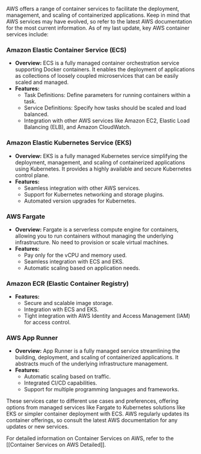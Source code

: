 AWS offers a range of container services to facilitate the deployment, management, and scaling of containerized applications. Keep in mind that AWS services may have evolved, so refer to the latest AWS documentation for the most current information. As of my last update, key AWS container services include:

### Amazon Elastic Container Service (ECS)

- **Overview:** ECS is a fully managed container orchestration service supporting Docker containers. It enables the deployment of applications as collections of loosely coupled microservices that can be easily scaled and managed.
- **Features:**
    - Task Definitions: Define parameters for running containers within a task.
    - Service Definitions: Specify how tasks should be scaled and load balanced.
    - Integration with other AWS services like Amazon EC2, Elastic Load Balancing (ELB), and Amazon CloudWatch.

### Amazon Elastic Kubernetes Service (EKS)

- **Overview:** EKS is a fully managed Kubernetes service simplifying the deployment, management, and scaling of containerized applications using Kubernetes. It provides a highly available and secure Kubernetes control plane.
- **Features:**
    - Seamless integration with other AWS services.
    - Support for Kubernetes networking and storage plugins.
    - Automated version upgrades for Kubernetes.

### AWS Fargate

- **Overview:** Fargate is a serverless compute engine for containers, allowing you to run containers without managing the underlying infrastructure. No need to provision or scale virtual machines.
- **Features:**
    - Pay only for the vCPU and memory used.
    - Seamless integration with ECS and EKS.
    - Automatic scaling based on application needs.

### Amazon ECR (Elastic Container Registry)

- **Features:**
    - Secure and scalable image storage.
    - Integration with ECS and EKS.
    - Tight integration with AWS Identity and Access Management (IAM) for access control.

### AWS App Runner

- **Overview:** App Runner is a fully managed service streamlining the building, deployment, and scaling of containerized applications. It abstracts much of the underlying infrastructure management.
- **Features:**
    - Automatic scaling based on traffic.
    - Integrated CI/CD capabilities.
    - Support for multiple programming languages and frameworks.

These services cater to different use cases and preferences, offering options from managed services like Fargate to Kubernetes solutions like EKS or simpler container deployment with ECS. AWS regularly updates its container offerings, so consult the latest AWS documentation for any updates or new services.

For detailed information on Container Services on AWS, refer to the [[Container Services on AWS Detailed]].